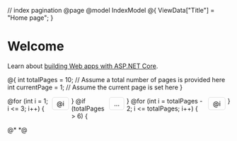 // index pagination
@page
@model IndexModel
@{
    ViewData["Title"] = "Home page";
}

<div class="text-center">
    <h1 class="display-4">Welcome</h1>
    <p>Learn about <a href="https://learn.microsoft.com/aspnet/core">building Web apps with ASP.NET Core</a>.</p>
</div>


@{
    int totalPages = 10; // Assume a total number of pages is provided here
    int currentPage = 1; // Assume the current page is set here
}

<style>
    .pagination {
        display: flex;
        list-style: none;
        padding: 0;
    }

    .pagination li {
        margin: 0 5px;
    }

    .pagination a,
    .pagination span {
        text-decoration: none;
        color: black;
        padding: 5px 10px;
        border: 1px solid #ddd;
        border-radius: 5px;
        display: block;
    }

    .pagination a.active {
        font-weight: bold;
        background-color: #007bff;
        color: white;
    }

    .pagination a:hover {
        background-color: #ddd;
    }

    .pagination span {
        background-color: transparent;
        cursor: default;
    }
</style>



<div id="pagination-container">
    <ul class="pagination">
        @for (int i = 1; i <= 3; i++)
        {
            <li>
                <a href="#" class="@(i == currentPage ? "active" : "")" data-page="@i">@i</a>
            </li>
        }
        @if (totalPages > 6)
        {
            <li>
                <span>...</span>
            </li>
        }
        @for (int i = totalPages - 2; i <= totalPages; i++)
        {
            <li>
                <a href="#" class="@(i == currentPage ? "active" : "")" data-page="@i">@i</a>
            </li>
        }
    </ul>
</div>
@*
<script>
// JavaScript code will go here
document.addEventListener("DOMContentLoaded", function () {
const paginationContainer = document.getElementById('pagination-container');
const totalPages = 10; // This should match the total pages from the server-side

// Function to update the pagination display
function updatePagination(currentPage, totalPages) {
// Clear existing pagination
paginationContainer.innerHTML = '';

// Generate pagination
const paginationList = document.createElement('ul');
paginationList.className = 'pagination';

let startPage, endPage;

if (totalPages <= 9) {
// If there are 9 or fewer pages, show all pages
startPage = 1;
endPage = totalPages;
} else {
// More than 9 pages, calculate start and end pages
if (currentPage <= 4) {
startPage = 1;
endPage = 5;
} else if (currentPage >= totalPages - 3) {
startPage = totalPages - 4;
endPage = totalPages;
} else {
startPage = currentPage - 2;
endPage = currentPage + 2;
}
}

// Add the first page and ellipsis if startPage is greater than 2
if (startPage > 1) {
paginationList.appendChild(createPageLink(1, currentPage));
if (startPage > 2) {
const ellipsis = document.createElement('li');
ellipsis.innerHTML = '<span>...</span>';
paginationList.appendChild(ellipsis);
}
}

// Generate the pages in the visible window
for (let i = startPage; i <= endPage; i++) {
paginationList.appendChild(createPageLink(i, currentPage));
}

// Add the ellipsis and last page if endPage is less than totalPages - 1
if (endPage < totalPages) {
if (endPage < totalPages - 1) {
const ellipsis = document.createElement('li');
ellipsis.innerHTML = '<span>...</span>';
paginationList.appendChild(ellipsis);
}
paginationList.appendChild(createPageLink(totalPages, currentPage));
}

// Append new pagination to the container
paginationContainer.appendChild(paginationList);
}

// Function to create a page link
function createPageLink(page, currentPage) {
const paginationItem = document.createElement('li');
const paginationLink = document.createElement('a');

paginationLink.textContent = page;
paginationLink.href = "#";
paginationLink.dataset.page = page;

if (page === currentPage) {
paginationLink.classList.add('active');
}

paginationLink.addEventListener('click', function (e) {
e.preventDefault();
updatePagination(page, totalPages);
// Logic to fetch and display new data corresponding to `page` can be added here
});

paginationItem.appendChild(paginationLink);
return paginationItem;
}

// Initial pagination rendering
updatePagination(1, totalPages);
});

</script> *@

<script>
    document.addEventListener("DOMContentLoaded", () => {
        const paginationContainer = document.getElementById('pagination-container');
        const totalPages = 100; // This should match the total pages from the server-side

        const updatePagination = (currentPage, totalPages) => {
            // Clear existing pagination
            paginationContainer.innerHTML = '';

            // Create new pagination list
            const paginationList = document.createElement('ul');
            paginationList.className = 'pagination';

            // Determine the range of pages to display
            const { startPage, endPage } = calculatePageRange(currentPage, totalPages);

            // Add the first page and leading ellipsis if necessary
            if (startPage > 1) {
                paginationList.appendChild(createPageLink(1, currentPage));
                if (startPage > 2) {
                    paginationList.appendChild(createEllipsis());
                }
            }

            // Add the range of page links
            for (let i = startPage; i <= endPage; i++) {
                paginationList.appendChild(createPageLink(i, currentPage));
            }

            // Add trailing ellipsis and the last page if necessary
            if (endPage < totalPages) {
                if (endPage < totalPages - 1) {
                    paginationList.appendChild(createEllipsis());
                }
                paginationList.appendChild(createPageLink(totalPages, currentPage));
            }

            // Append new pagination to the container
            paginationContainer.appendChild(paginationList);
        };

        const calculatePageRange = (currentPage, totalPages) => {
            let startPage, endPage;

            if (totalPages <= 9) {
                // Show all pages if there are 9 or fewer
                startPage = 1;
                endPage = totalPages;
            } else if (currentPage <= 4) {
                // Near the beginning, show first 5 pages
                startPage = 1;
                endPage = 5;
            } else if (currentPage >= totalPages - 3) {
                // Near the end, show last 5 pages
                startPage = totalPages - 4;
                endPage = totalPages;
            } else {
                // In the middle, show 2 pages on each side of the current page
                startPage = currentPage - 2;
                endPage = currentPage + 2;
            }

            return { startPage, endPage };
        };

        const createPageLink = (page, currentPage) => {
            const paginationItem = document.createElement('li');
            const paginationLink = document.createElement('a');

            paginationLink.textContent = page;
            paginationLink.href = "#";
            paginationLink.dataset.page = page;

            if (page === currentPage) {
                paginationLink.classList.add('active');
            }

            paginationLink.addEventListener('click', (e) => {
                e.preventDefault();
                updatePagination(page, totalPages);
                // Logic to fetch and display new data corresponding to `page` can be added here
            });

            paginationItem.appendChild(paginationLink);
            return paginationItem;
        };

        const createEllipsis = () => {
            const ellipsisItem = document.createElement('li');
            ellipsisItem.innerHTML = '<span>...</span>';
            return ellipsisItem;
        };

        // Initial pagination rendering
        updatePagination(1, totalPages);
    });

</script>
